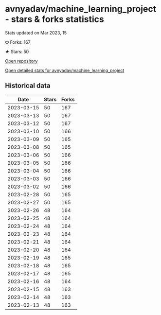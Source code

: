 # avnyadav/machine_learning_project - stars & forks statistics

Stats updated on Mar 2023, 15

☋ Forks: 167

★ Stars: 50

[Open repository](https://github.com/avnyadav/machine_learning_project)

[Open detailed stats for avnyadav/machine_learning_project](https://reviewgithub.com/rep/avnyadav/machine_learning_project)

## Historical data
| Date | Stars | Forks |
|------|-------|-------|
| 2023-03-15 | 50 | 167 | 
| 2023-03-13 | 50 | 167 | 
| 2023-03-12 | 50 | 167 | 
| 2023-03-10 | 50 | 166 | 
| 2023-03-09 | 50 | 165 | 
| 2023-03-08 | 50 | 165 | 
| 2023-03-06 | 50 | 166 | 
| 2023-03-05 | 50 | 166 | 
| 2023-03-04 | 50 | 166 | 
| 2023-03-03 | 50 | 166 | 
| 2023-03-02 | 50 | 166 | 
| 2023-02-28 | 50 | 165 | 
| 2023-02-27 | 50 | 165 | 
| 2023-02-26 | 48 | 164 | 
| 2023-02-25 | 48 | 164 | 
| 2023-02-24 | 48 | 164 | 
| 2023-02-23 | 48 | 164 | 
| 2023-02-21 | 48 | 164 | 
| 2023-02-20 | 48 | 164 | 
| 2023-02-19 | 48 | 165 | 
| 2023-02-18 | 48 | 165 | 
| 2023-02-17 | 48 | 165 | 
| 2023-02-16 | 48 | 164 | 
| 2023-02-15 | 48 | 163 | 
| 2023-02-14 | 48 | 163 | 
| 2023-02-13 | 48 | 163 | 

